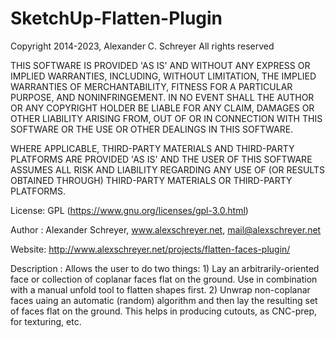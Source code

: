 SketchUp-Flatten-Plugin
====================

Copyright 2014-2023, Alexander C. Schreyer
All rights reserved

THIS SOFTWARE IS PROVIDED 'AS IS' AND WITHOUT ANY EXPRESS OR IMPLIED WARRANTIES, INCLUDING, WITHOUT LIMITATION, THE IMPLIED WARRANTIES OF MERCHANTABILITY, FITNESS FOR A PARTICULAR PURPOSE, AND NONINFRINGEMENT. IN NO EVENT SHALL THE AUTHOR OR ANY COPYRIGHT HOLDER BE LIABLE FOR ANY CLAIM, DAMAGES OR OTHER LIABILITY ARISING FROM, OUT OF OR IN CONNECTION WITH THIS SOFTWARE OR THE USE OR OTHER DEALINGS IN THIS SOFTWARE.

WHERE APPLICABLE, THIRD-PARTY MATERIALS AND THIRD-PARTY PLATFORMS ARE PROVIDED 'AS IS' AND THE USER OF THIS SOFTWARE ASSUMES ALL RISK AND LIABILITY REGARDING ANY USE OF (OR RESULTS OBTAINED THROUGH) THIRD-PARTY MATERIALS OR THIRD-PARTY PLATFORMS.

License:        GPL (https://www.gnu.org/licenses/gpl-3.0.html)

Author :        Alexander Schreyer, www.alexschreyer.net, mail@alexschreyer.net

Website:        http://www.alexschreyer.net/projects/flatten-faces-plugin/

Description :   Allows the user to do two things:
                1)  Lay an arbitrarily-oriented face or collection of coplanar faces flat
                    on the ground. Use in combination with a manual unfold tool to flatten shapes first.
                2)  Unwrap non-coplanar faces uaing an automatic (random) algorithm and then
                    lay the resulting set of faces flat on the ground.
                This helps in producing cutouts, as CNC-prep, for texturing, etc.
